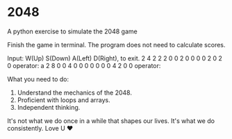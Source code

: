 # 2048
A python exercise to simulate the 2048 game

Finish the game in terminal. The program does not need to calculate scores.

Input: W(Up) S(Down) A(Left) D(Right), <CR> to exit.
2	4	2	2
2	0	0	2
0	0	0	0
2	0	2	0
operator: a
2	8	0	0
4	0	0	0
0	0	0	0
4	2	0	0
operator:

What you need to do:
1. Understand the mechanics of the 2048.
2. Proficient with loops and arrays.
3. Independent thinking.

It's not what we do once in a while that shapes our lives. It's what we do consistently.
Love U ❤️
